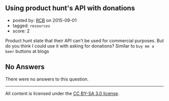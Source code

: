 ## Using product hunt's API with donations

- posted by: [RCB](https://stackexchange.com/users/440508/rcb) on 2015-09-01
- tagged: `resources`
- score: 2

Product hunt state that their API can't be used for commercial purposes. But do you think I could use it with asking for donations? Similar to `buy me a beer` buttons at blogs

## No Answers

There were no answers to this question.


---

All content is licensed under the [CC BY-SA 3.0 license](https://creativecommons.org/licenses/by-sa/3.0/).
